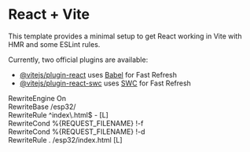 # React + Vite

This template provides a minimal setup to get React working in Vite with HMR and some ESLint rules.

Currently, two official plugins are available:

- [@vitejs/plugin-react](https://github.com/vitejs/vite-plugin-react/blob/main/packages/plugin-react/README.md) uses [Babel](https://babeljs.io/) for Fast Refresh
- [@vitejs/plugin-react-swc](https://github.com/vitejs/vite-plugin-react-swc) uses [SWC](https://swc.rs/) for Fast Refresh

<p>
RewriteEngine On  <br />
RewriteBase /esp32/ <br />
RewriteRule ^index\.html$ - [L] <br />
RewriteCond %{REQUEST_FILENAME} !-f <br />
RewriteCond %{REQUEST_FILENAME} !-d <br />
RewriteRule . /esp32/index.html [L] <br />
</p>

